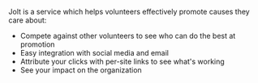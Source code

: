 Jolt is a service which helps volunteers effectively promote causes they care about:

- Compete against other volunteers to see who can do the best at promotion
- Easy integration with social media and email
- Attribute your clicks with per-site links to see what's working
- See your impact on the organization
